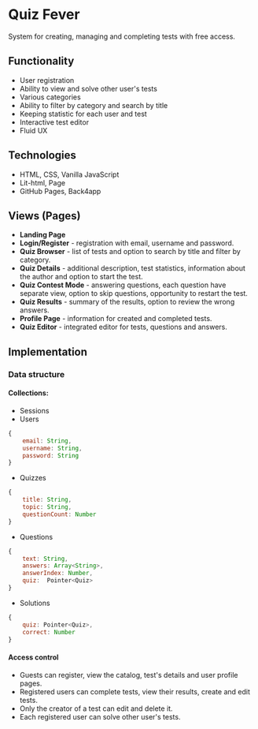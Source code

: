 # Quiz Fever

System for creating, managing and completing tests with free access.

## Functionality

-   User registration
-   Ability to view and solve other user's tests
-   Various categories
-   Ability to filter by category and search by title
-   Keeping statistic for each user and test
-   Interactive test editor
-   Fluid UX

## Technologies

-   HTML, CSS, Vanilla JavaScript
-   Lit-html, Page
-   GitHub Pages, Back4app

## Views (Pages)

-   **Landing Page**
-   **Login/Register** - registration with email, username and password.
-   **Quiz Browser** - list of tests and option to search by title and filter by category.
-   **Quiz Details** - additional description, test statistics, information about the author and option to start the test.
-   **Quiz Contest Mode** - answering questions, each question have separate view, option to skip questions, opportunity to restart the test.
-   **Quiz Results** - summary of the results, option to review the wrong answers.
-   **Profile Page** - information for created and completed tests.
-   **Quiz Editor** - integrated editor for tests, questions and answers.

## Implementation

### Data structure

#### Collections:

-   Sessions
-   Users

```javascript
{
    email: String,
    username: String,
    password: String
}
```

-   Quizzes

```javascript
{
    title: String,
    topic: String,
    questionCount: Number
}
```

-   Questions

```javascript
{
    text: String,
    answers: Array<String>,
    answerIndex: Number,
    quiz:  Pointer<Quiz>
}
```

-   Solutions

```javascript
{
    quiz: Pointer<Quiz>,
    correct: Number
}
```

#### Access control

-   Guests can register, view the catalog, test's details and user profile pages.
-   Registered users can complete tests, view their results, create and edit tests.
-   Only the creator of a test can edit and delete it.
-   Each registered user can solve other user's tests.
